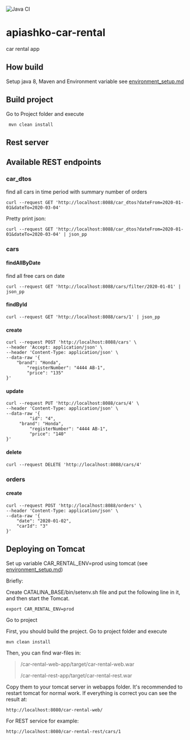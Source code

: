 ![Java CI](https://github.com/Brest-Java-Course-2020/apiashko-car-rental/workflows/Java%20CI/badge.svg)
# apiashko-car-rental
car rental app


## How build
Setup java 8, Maven and Environment variable see [environment_setup.md](environment_setup.md)
  
 ## Build project 
 Go to Project folder and execute  
      
     mvn clean install
   
   
## Rest server

## Available REST endpoints    

### car_dtos
find all cars in time period with summary number of orders
```
curl --request GET 'http://localhost:8088/car_dtos?dateFrom=2020-01-01&dateTo=2020-03-04'
```

Pretty print json:

```
curl --request GET 'http://localhost:8088/car_dtos?dateFrom=2020-01-01&dateTo=2020-03-04' | json_pp
```

### cars

#### findAllByDate
find all free cars on date
```
curl --request GET 'http://localhost:8088/cars/filter/2020-01-01' | json_pp
```

#### findById

```
curl --request GET 'http://localhost:8088/cars/1' | json_pp
```

#### create

```
curl --request POST 'http://localhost:8088/cars' \
--header 'Accept: application/json' \
--header 'Content-Type: application/json' \
--data-raw '{
	"brand": "Honda",
        "registerNumber": "4444 AB-1",
        "price": "135"
}'
```

#### update

```
curl --request PUT 'http://localhost:8088/cars/4' \
--header 'Content-Type: application/json' \
--data-raw '{
         "id": "4",
 	 "brand": "Honda",
         "registerNumber": "4444 AB-1",
         "price": "140"
}'
```

#### delete

```
curl --request DELETE 'http://localhost:8088/cars/4'
```

### orders

#### create

```
curl --request POST 'http://localhost:8088/orders' \
--header 'Content-Type: application/json' \
--data-raw '{
    "date": "2020-01-02",
    "carId": "3"
}'
```

## Deploying on Tomcat

Set up variable CAR_RENTAL_ENV=prod using tomcat (see [environment_setup.md](environment_setup.md))

Briefly:

Create CATALINA_BASE/bin/setenv.sh file and put the following line in it, 
and then start the Tomcat.
```
export CAR_RENTAL_ENV=prod
```

Go to project

First, you should build the project. Go to project folder and execute  
```
mvn clean install
```
Then, you can find  war-files in: 
>  /car-rental-web-app/target/car-rental-web.war
>
>  /car-rental-rest-app/target/car-rental-rest.war

Copy them to your tomcat server in webapps folder.
It's recommended to restart tomcat for normal work.
If everything is correct you can see the result at:
```
http://localhost:8080/car-rental-web/
```
For REST service for example:
```
http://localhost:8080/car-rental-rest/cars/1
```